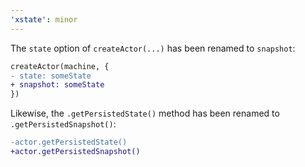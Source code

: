 ```yaml
---
'xstate': minor
---
```


The `state` option of `createActor(...)` has been renamed to `snapshot`:

```diff
createActor(machine, {
- state: someState
+ snapshot: someState
})
```

Likewise, the `.getPersistedState()` method has been renamed to `.getPersistedSnapshot()`:

```diff
-actor.getPersistedState()
+actor.getPersistedSnapshot()
```
